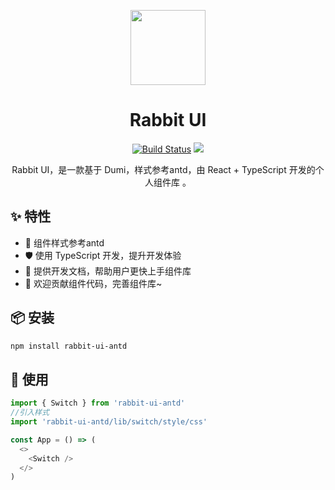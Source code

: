 <p align="center">
  <a href="https://iscws.github.io/rabbit-ui">
    <img width="120" src="https://pic.imgdb.cn/item/63ee36dff144a01007cd9ce7.png">
  </a>
</p>

<h1 align="center">Rabbit UI</h1>

<div align="center">

 [![Build Status](https://img.shields.io/badge/npm-v2.0.1-%231081c2)](https://www.npmjs.com/package/rabbit-ui-antd) ![](https://img.shields.io/badge/license-ISC-%238fbc07)

Rabbit UI，是一款基于 Dumi，样式参考antd，由 React + TypeScript 开发的个人组件库 。
</div>

## ✨ 特性

- 🌈 组件样式参考antd
- 🛡 使用 TypeScript 开发，提升开发体验
- 📖 提供开发文档，帮助用户更快上手组件库
- 🔖 欢迎贡献组件代码，完善组件库~

## 📦  安装

```bash
npm install rabbit-ui-antd
```

## 🔨 使用

```typescript
import { Switch } from 'rabbit-ui-antd'
//引入样式
import 'rabbit-ui-antd/lib/switch/style/css'

const App = () => (
  <>
    <Switch />
  </>
)
```

